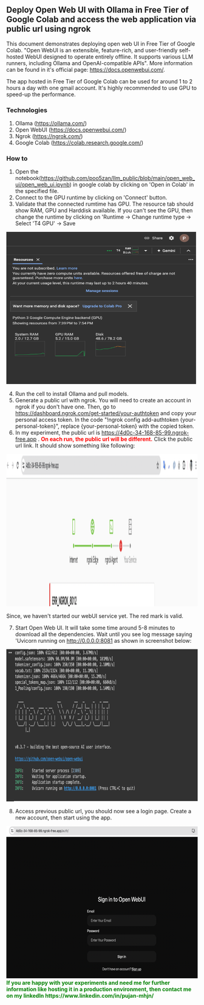 ## Deploy Open Web UI with Ollama in Free Tier of Google Colab and access the web application via public url using ngrok

This document demonstrates deploying open web UI in Free Tier of Google Colab. "Open WebUI is an extensible, feature-rich, and user-friendly self-hosted WebUI designed to operate entirely offline. It supports various LLM runners, including Ollama and OpenAI-compatible APIs". More information can be found in it's official page: https://docs.openwebui.com/. 

The app hosted in Free Tier of Google Colab can be used for around 1 to 2 hours a day with one gmail account. It's highly recommended to use GPU to speed-up the performance. 

### Technologies
1. Ollama (https://ollama.com/)
2. Open WebUI (https://docs.openwebui.com/)
3. Ngrok (https://ngrok.com/)
4. Google Colab (https://colab.research.google.com/)

### How to
1. Open the notebook(https://github.com/poo5zan/llm_public/blob/main/open_web_ui/open_web_ui.ipynb) in google colab by clicking on 'Open in Colab' in the specified file.
2. Connect to the GPU runtime by clicking on 'Connect' button. 
3. Validate that the connected rumtime has GPU. The resource tab should show RAM, GPU and Harddisk available. If you can't see the GPU, then change the runtime by clicking on 'Runtime -> Change runtime type -> Select 'T4 GPU' -> Save


<img src="https://github.com/poo5zan/llm_public/blob/main/open_web_ui/images/resource_utilization.png" width="500" height="400" />

4. Run the cell to install Ollama and pull models.
5. Generate a public url with ngrok. You will need to create an account in ngrok if you don't have one. Then, go to https://dashboard.ngrok.com/get-started/your-authtoken and copy your personal access token. In the code "!ngrok config add-authtoken {your-personal-token}", replace {your-personal-token} with the copied token. 
6. In my experiment, the public url is https://4d0c-34-168-85-99.ngrok-free.app . <b style="color:red">On each run, the public url will be different.</b> Click the public url link. It should show something like following:


<img src="https://github.com/poo5zan/llm_public/blob/main/open_web_ui/images/ngrok_initial.png" width="800" height="400" />

Since, we haven't started our webUI service yet. The red mark is valid.

7. Start Open Web UI. It will take some time around 5-8 minutes to download all the dependencies. Wait until you see log message saying 'Uvicorn running on http://0.0.0.0:8081 as shown in screenshot below:


<img src="https://github.com/poo5zan/llm_public/blob/main/open_web_ui/images/open_web_ui_started.png" width="600" height="400" />


8. Access previous public url, you should now see a login page. Create a new account, then start using the app.


<img src="https://github.com/poo5zan/llm_public/blob/main/open_web_ui/images/open_web_ui_signin.png" width="600" height="400" />


 <b style="color:green">
If you are happy with your experiments and need me for further information like hosting it in a production environment, then contact me on my linkedIn https://www.linkedin.com/in/pujan-mhjn/
</b>


